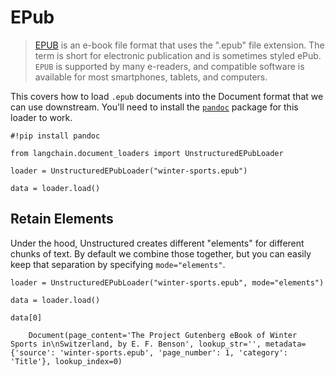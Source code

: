 EPub
====

> [EPUB](https://en.wikipedia.org/wiki/EPUB) is an e-book file format that uses the ".epub" file extension. The term is short for electronic publication and is sometimes styled ePub. `EPUB` is supported by many e-readers, and compatible software is available for most smartphones, tablets, and computers.

This covers how to load `.epub` documents into the Document format that we can use downstream. You'll need to install the [`pandoc`](https://pandoc.org/installing.html) package for this loader to work.

    #!pip install pandoc

    from langchain.document_loaders import UnstructuredEPubLoader

    loader = UnstructuredEPubLoader("winter-sports.epub")

    data = loader.load()

Retain Elements[​](#retain-elements "Direct link to Retain Elements")
---------------------------------------------------------------------

Under the hood, Unstructured creates different "elements" for different chunks of text. By default we combine those together, but you can easily keep that separation by specifying `mode="elements"`.

    loader = UnstructuredEPubLoader("winter-sports.epub", mode="elements")

    data = loader.load()

    data[0]

        Document(page_content='The Project Gutenberg eBook of Winter Sports in\nSwitzerland, by E. F. Benson', lookup_str='', metadata={'source': 'winter-sports.epub', 'page_number': 1, 'category': 'Title'}, lookup_index=0)